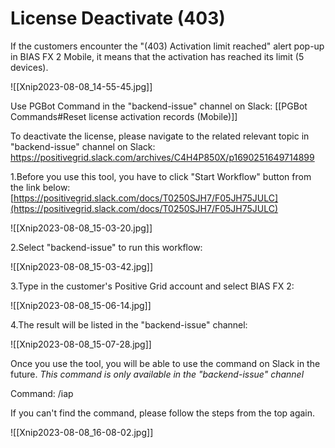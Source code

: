 # License Deactivate (403)

If the customers encounter the "(403) Activation limit reached" alert pop-up in BIAS FX 2 Mobile, it means that the activation has reached its limit (5 devices).

![[Xnip2023-08-08_14-55-45.jpg]]

Use PGBot Command in the "backend-issue" channel on Slack:
[[PGBot Commands#Reset license activation records (Mobile)]]



To deactivate the license, please navigate to the related relevant topic in "backend-issue" channel on Slack:
[https://positivegrid.slack.com/archives/C4H4P850X/p1690251649714899
](https://positivegrid.slack.com/archives/C4H4P850X/p1690251649714899
)

1.Before you use this tool, you have to click "Start Workflow" button from the link below:
[https://positivegrid.slack.com/docs/T0250SJH7/F05JH75JULC](https://positivegrid.slack.com/docs/T0250SJH7/F05JH75JULC)

![[Xnip2023-08-08_15-03-20.jpg]]

2.Select "backend-issue" to run this workflow:
   
 ![[Xnip2023-08-08_15-03-42.jpg]]

3.Type in the customer's Positive Grid account and select BIAS FX 2:
   
![[Xnip2023-08-08_15-06-14.jpg]]

4.The result will be listed in the "backend-issue" channel:

![[Xnip2023-08-08_15-07-28.jpg]]

Once you use the tool, you will be able to use the command on Slack in the future.
*This command is only available in the "backend-issue" channel*

Command: /iap



If you can't find the command, please follow the steps from the top again.

![[Xnip2023-08-08_16-08-02.jpg]]